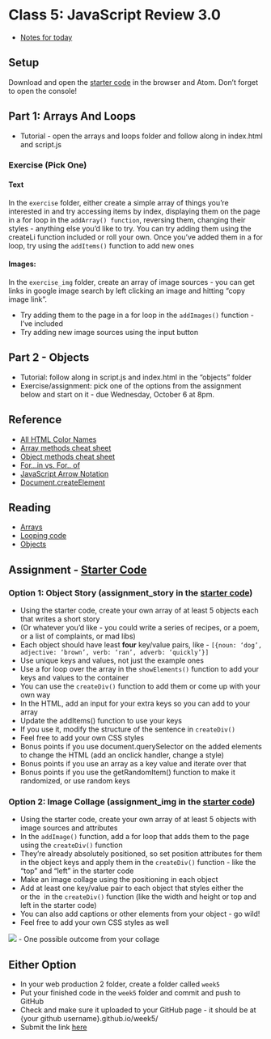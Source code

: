 # Class 5: JavaScript Review 3.0

- [Notes for today](notes.md)

## Setup

Download and open the [starter code](https://drive.google.com/file/d/1WcsCXX1DsHpPO5XiFghSh5Jc46QRgE0f/view?usp=sharing) in the browser and Atom. Don’t forget to open the console!

## Part 1: Arrays And Loops
- Tutorial - open the arrays and loops folder and follow along in index.html and script.js

### Exercise (Pick One)
#### Text
In the `exercise` folder, either create a simple array of things you’re interested in and try accessing items by index, displaying them on the page in a for loop in the `addArray() function`, reversing them, changing their styles - anything else you’d like to try. You can try adding them using the createLi function included or roll your own. Once you’ve added them in a for loop, try using the `addItems()` function to add new ones

#### Images:
In the `exercise_img` folder, create an array of image sources - you can get links in google image search by left clicking an image and hitting “copy image link”. 
- Try adding them to the page in a for loop in the `addImages()` function - I’ve included
- Try adding new image sources using the input button

## Part 2 - Objects
- Tutorial: follow along in script.js and index.html in the “objects” folder
- Exercise/assignment: pick one of the options from the assignment below and start on it - due Wednesday, October 6 at 8pm.

## Reference

- [All HTML Color Names](https://www.w3schools.com/colors/colors_groups.asp)
- [Array methods cheat sheet](https://dev.to/vincenius/javascript-array-functions-cheatsheet-1c15)
- [Object methods cheat sheet](https://dev.to/vincenius/javascript-object-functions-cheat-sheet-48nn)
- [For...in vs. For.. of](https://bitsofco.de/for-in-vs-for-of/)
- [JavaScript Arrow Notation](https://www.w3schools.com/js/js_arrow_function.asp)
- [Document.createElement](https://developer.mozilla.org/en-US/docs/Web/API/Document/createElement)

## Reading
- [Arrays](https://developer.mozilla.org/en-US/docs/Learn/JavaScript/First_steps/Arrays)
- [Looping code](https://developer.mozilla.org/en-US/docs/Learn/JavaScript/Building_blocks/Looping_code)
- [Objects](https://developer.mozilla.org/en-US/docs/Learn/JavaScript/Objects/Basics)

## Assignment - [Starter Code](https://drive.google.com/file/d/1Ogj5CTEg5Ha4EEQuG7NaijXLV35h9dck/view?usp=sharing)

### Option 1: Object Story (assignment_story in the [starter code](https://drive.google.com/file/d/1Ogj5CTEg5Ha4EEQuG7NaijXLV35h9dck/view?usp=sharing))
- Using the starter code, create your own array of at least 5 objects each that writes a short story
- (Or whatever you’d like - you could write a series of recipes, or a poem, or a list of complaints, or mad libs)
- Each object should have least **four** key/value pairs, like - `[{noun: ‘dog’, adjective: ‘brown’, verb: ‘ran’, adverb: ‘quickly’}]`
- Use unique keys and values, not just the example ones
- Use a for loop over the array in the `showElements()` function to add your keys and values to the container
- You can use the `createDiv()` function to add them or come up with your own way
- In the HTML, add an input for your extra keys so you can add to your array
- Update the addItems() function to use your keys
- If you use it, modify the structure of the sentence in `createDiv()`
- Feel free to add your own CSS styles
- Bonus points if you use document.querySelector on the added elements to change the HTML (add an onclick handler, change a style)
- Bonus points if you use an array as a key value and iterate over that
- Bonus points if you use the getRandomItem() function to make it randomized, or use random keys

### Option 2: Image Collage (assignment_img in the [starter code](https://drive.google.com/file/d/1Ogj5CTEg5Ha4EEQuG7NaijXLV35h9dck/view?usp=sharing))
- Using the starter code, create your own array of at least 5 objects with image sources and attributes
- In the `addImage()` function, add a for loop that adds them to the page using the `createDiv()` function
- They’re already absolutely positioned, so set position attributes for them in the object keys and apply them in the `createDiv()` function - like the “top” and “left” in the starter code
- Make an image collage using the positioning in each object
- Add at least one key/value pair to each object that styles either the <div> or the <img> in the `createDiv()` function (like the width and height or top and left in the starter code)
- You can also add captions or other elements from your object - go wild!
- Feel free to add your own CSS styles as well
<img src=”img/collage.png” width=”800px” />
- One possible outcome from your collage

## Either Option

- In your web production 2 folder, create a folder called `week5`
- Put your finished code in the `week5` folder and commit and push to GitHub
- Check and make sure it uploaded to your GitHub page - it should be at {your github username}.github.io/week5/
- Submit the link [here](https://docs.google.com/forms/d/e/1FAIpQLScJ_hzjToD08UX5Py2QP4t8VhiKaIAHZNn6dQVUQbSerfHgrA/viewform?usp=sf_link)

